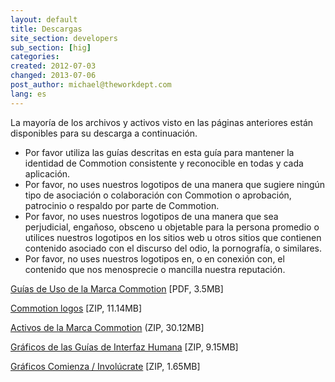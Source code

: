 ```yaml
---
layout: default
title: Descargas
site_section: developers
sub_section: [hig]
categories:
created: 2012-07-03
changed: 2013-07-06
post_author: michael@theworkdept.com
lang: es
---
```

  <p>La mayoría de los archivos y activos visto en las páginas anteriores están disponibles para su descarga a continuación.</p>

<ul>
	<li>Por favor utiliza las guías descritas en esta guía para mantener la identidad de Commotion consistente y reconocible en todas y cada aplicación.</li>
	<li>Por favor, no uses nuestros logotipos de una manera que sugiere ningún tipo de asociación o colaboración con Commotion o aprobación, patrocinio o respaldo  por parte de Commotion.</li>
	<li>Por favor, no uses nuestros logotipos de una manera que sea perjudicial, engañoso, obsceno u objetable para la persona promedio o utilices nuestros logotipos en los sitios web u otros sitios que contienen contenido asociado con el discurso del odio, la pornografía, o similares.</li>
	<li>Por favor, no uses nuestros logotipos en, o en conexión con, el contenido que nos menosprecie o mancilla nuestra reputación.</li>
</ul>

<p><a href="/files/Commotion%20Brand%20Usage%20Guidelines.pdf">Guías de Uso de la Marca Commotion</a> [PDF, 3.5MB]</p>

<p><a href="/files/Commotion%20Logos.zip">Commotion logos</a> [ZIP, 11.14MB]</p>

<p><a href="/files/Commotion%20Brand%20Assets.zip">Activos de la Marca Commotion</a> (ZIP, 30.12MB]</p>

<p><a href="/files/HIG%20graphics_0.zip">Gráficos de las Guías de Interfaz Humana</a> [ZIP, 9.15MB]</p>

<p><a href="/files/Get%20Started%20%3A%20Involved%20Graphics.zip">Gráficos Comienza / Involúcrate</a> [ZIP, 1.65MB]</p>

<p>&nbsp;</p>

<p>&nbsp;</p>

<p>&nbsp;</p>

<p>&nbsp;</p>

